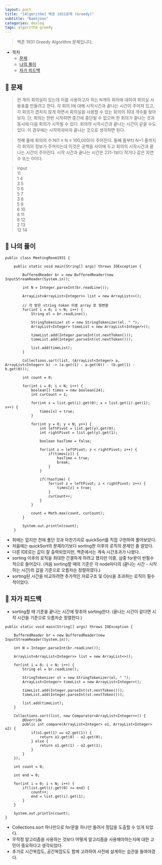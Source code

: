 ```yaml
---
layout: post
title: "[Algorithm] 백준 1931문제 (Greedy)"
subtitle: "Baekjoon"
categories: devlog
tags: algorithm greedy
---
```


> 백준 1931 Greedy Algorithm 문제입니다.

<!---more--->

- 목차
  - [문제](#-문제)
  - [나의 풀이](#-나의-풀이)
  - [자가 피드백](#-자가-피드백)

## 📌 문제

> 한 개의 회의실이 있는데 이를 사용하고자 하는 N개의 회의에 대하여 회의실 사용표를 만들려고 한다. 각 회의 I에 대해 시작시간과 끝나는 시간이 주어져 있고, 각 회의가 겹치지 않게 하면서 회의실을 사용할 수 있는 회의의 최대 개수를 찾아보자. 단, 회의는 한번 시작하면 중간에 중단될 수 없으며 한 회의가 끝나는 것과 동시에 다음 회의가 시작될 수 있다. 회의의 시작시간과 끝나는 시간이 같을 수도 있다. 이 경우에는 시작하자마자 끝나는 것으로 생각하면 된다.

> 첫째 줄에 회의의 수 N(1 ≤ N ≤ 100,000)이 주어진다. 둘째 줄부터 N+1 줄까지 각 회의의 정보가 주어지는데 이것은 공백을 사이에 두고 회의의 시작시간과 끝나는 시간이 주어진다. 시작 시간과 끝나는 시간은 231-1보다 작거나 같은 자연수 또는 0이다.

> input <br />
> 11 <br />
> 1 4 <br />
> 3 5 <br />
> 0 6 <br />
> 5 7 <br />
> 3 8 <br />
> 5 9 <br />
> 6 10 <br />
> 8 11 <br />
> 8 12 <br />
> 2 13 <br />
> 12 14 <br />

## 📌 나의 풀이

```
public class MeetingRoom1931 {

    public static void main(String[] args) throws IOException {

        BufferedReader br = new BufferedReader(new InputStreamReader(System.in));

        int N = Integer.parseInt(br.readLine());

        ArrayList<ArrayList<Integer>> list = new ArrayList<>();

        // 각 받은 string token 이중 array 로 형변환
        for(int i = 0; i < N; i++) {
            String el = br.readLine();

            StringTokenizer st = new StringTokenizer(el, " ");
            ArrayList<Integer> timeList = new ArrayList<Integer>();

            timeList.add(Integer.parseInt(st.nextToken()));
            timeList.add(Integer.parseInt(st.nextToken()));

            list.add(timeList);
        }

        Collections.sort(list, (ArrayList<Integer> a, ArrayList<Integer> b) -> (a.get(1) - a.get(0)) - (b.get(1) - b.get(0)));

        int count = 0;

        for(int i = 0; i < N; i++) {
            boolean[] times = new boolean[24];
            int curCount = 1;

            for(int x = list.get(i).get(0); x < list.get(i).get(1); x++) {
                times[x] = true;
            }

            for(int y = 0; y < N; y++) {
                int leftPivot = list.get(y).get(0);
                int rightPivot = list.get(y).get(1);

                boolean hasTime = false;

                for(int z = leftPivot; z < rightPivot; z++) {
                    if(times[z]) {
                        hasTime = true;
                        break;
                    }
                }

                if(!hasTime) {
                    for(int z = leftPivot; z < rightPivot; z++) {
                        times[z] = true;
                    }
                    curCount++;
                }
            }

            count = Math.max(count, curCount);
        }

        System.out.println(count);
    }
```

- 위에는 없지만 전에 풀던 것과 마찬가지로 quickSort를 직접 구현하여 풀어보았다.
- 처음에는 quickSort의 문제라기보다 sorting한 이후의 로직의 문제인 줄 알았다.
- 다른 IDE로는 값이 잘 출력되었지만, 백준에서는 계속 시간초과가 나왔다.
- sorting 이후의 로직을 최대한 간결하게 하려고 했지만 이중, 삼중 for문이 반필수적으로 들어갔다. (처음 sorting할 때의 기준은 각 node마다의 (끝나는 시간 - 시작하는 시간)의 값을 기준으로 오름차순 정렬하였다.)
- sorting된 시간을 비교하려면 추가적인 자료구조 및 O(n)을 초과하는 로직이 필수적이었다.

## 📌 자가 피드백

- sorting할 때 기준을 끝나는 시간에 맞추어 sorting한다. (끝나는 시간이 같다면 시작 시간을 기준으로 오름차순 정렬한다.)

```
public static void main(String[] args) throws IOException {

    BufferedReader br = new BufferedReader(new InputStreamReader(System.in));

    int N = Integer.parseInt(br.readLine());

    ArrayList<ArrayList<Integer>> list = new ArrayList<>();

    for(int i = 0; i < N; i++) {
        String el = br.readLine();

        StringTokenizer st = new StringTokenizer(el, " ");
        ArrayList<Integer> timeList = new ArrayList<Integer>();

        timeList.add(Integer.parseInt(st.nextToken()));
        timeList.add(Integer.parseInt(st.nextToken()));

        list.add(timeList);
    }

    Collections.sort(list, new Comparator<ArrayList<Integer>>() {
        @Override
        public int compare(ArrayList<Integer> o1, ArrayList<Integer> o2) {
            if(o1.get(1) == o2.get(1)) {
                return o1.get(0) - o2.get(0);
            } else {
                return o1.get(1) - o2.get(1);
            }
        }
    });

    int count = 0;

    int end = 0;

    for(int i = 0; i < N; i++) {
        if(list.get(i).get(0) >= end) {
            count++;
            end = list.get(i).get(1);
        }
    }

    System.out.println(count);
}
```

- Collections.sort 하나만으로 for문을 하나만 들려서 정답을 도출할 수 있게 되었다.
- 무작정 알고리즘을 사용하는 것보다 어떻게 알고리즘을 사용해야하는지에 대한 고민이 중요하다고 생각되었다.
- 추가로 시간복잡도, 공간복잡도도 함께 고려하여 사전에 설계하는 습관을 들여야겠다.
